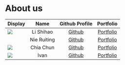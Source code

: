 # About us

Display | Name | Github Profile | Portfolio 
--------|:----:|:--------------:|:---------:
![](./pic/lsh_25KB.jpeg) | Li Shihao | [Github](https://github.com/l-shihao/) | [Portfolio](./team/l-shihao.md)
![]() | Nie Ruiting | [Github](https://github.com/Ruiting1/) | [Portfolio](docs/team/ruiting1.md)
![](https://via.placeholder.com/100.png?text=Photo) | Chia Chun | [Github](https://github.com/) | [Portfolio](docs/team/johndoe.md)
![](https://via.placeholder.com/100.png?text=Photo) | Ivan | [Github](https://github.com/) | [Portfolio](docs/team/johndoe.md)
